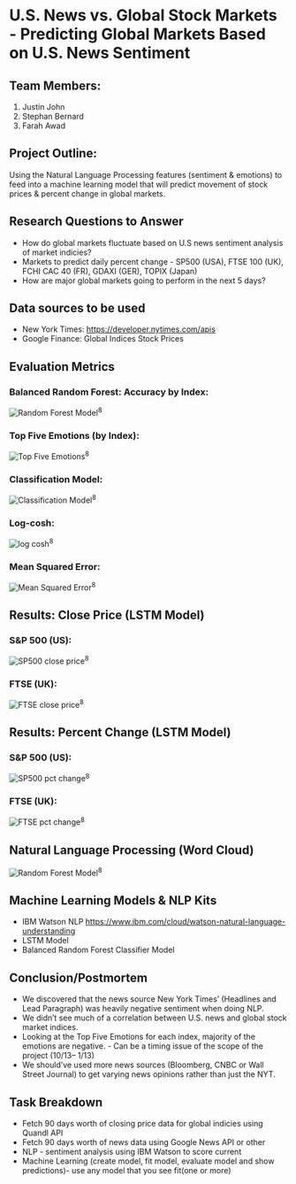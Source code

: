 # U.S. News vs. Global Stock Markets - Predicting Global Markets Based on U.S. News Sentiment

## Team Members:
1) Justin John  
2) Stephan Bernard   
2) Farah Awad   


## Project Outline: 
Using the Natural Language Processing features (sentiment & emotions) to feed into a machine learning model that will predict movement of stock prices & percent change in global markets. 


## Research Questions to Answer

- How do global markets fluctuate based on U.S news sentiment analysis of market indicies?
- Markets to predict daily percent change - SP500 (USA), FTSE 100 (UK), FCHI CAC 40 (FR), GDAXI (GER), TOPIX (Japan)
- How are major global markets going to perform in the next 5 days?


## Data sources to be used
- New York Times: https://developer.nytimes.com/apis
- Google Finance: Global Indices Stock Prices


## Evaluation Metrics 

### Balanced Random Forest: Accuracy by Index:
![Random Forest Model](data/blanacedrandomforest.png)<sup>8<sup>

### Top Five Emotions (by Index):
![Top Five Emotions](data/topemotions.png)<sup>8<sup>

### Classification Model: 
![Classification Model](data/classificationmodel.png)<sup>8<sup>

### Log-cosh: 
![log cosh](data/logcash.png)<sup>8<sup>
 
### Mean Squared Error:
![Mean Squared Error](data/meansquarederror.png)<sup>8<sup>



## Results: Close Price (LSTM Model)

### S&P 500 (US):
![SP500 close price](data/sp500closeprice.png)<sup>8<sup>

### FTSE (UK):
![FTSE close price](data/ftsecloseprice.png)<sup>8<sup>
 
 
 ## Results: Percent Change (LSTM Model)

### S&P 500 (US):
![SP500 pct change](data/sp500pctchange.png)<sup>8<sup>

### FTSE (UK):
![FTSE pct change](data/ftsepctchange.png)<sup>8<sup>



## Natural Language Processing (Word Cloud)

![Random Forest Model](data/Wordcloud.png)<sup>8<sup>



## Machine Learning Models & NLP Kits
 - IBM Watson NLP https://www.ibm.com/cloud/watson-natural-language-understanding
 - LSTM Model
 - Balanced Random Forest Classifier Model

## Conclusion/Postmortem
- We discovered that the news source New York Times’ (Headlines and Lead Paragraph) was heavily negative sentiment when doing NLP.
- We didn’t see much of a correlation between U.S. news and global stock market indices.
- Looking at the Top Five Emotions for each index, majority of the emotions are negative.
      - Can be a timing issue of the scope of the project (10/13– 1/13)
- We should’ve used more news sources (Bloomberg, CNBC or Wall Street Journal) to get varying news opinions rather than just the NYT.


## Task Breakdown
- Fetch 90 days worth of closing price data for global indicies using Quandl API
- Fetch 90 days worth of news data using Google News API or other
- NLP - sentiment analysis using IBM Watson to score current
- Machine Learning (create model, fit model, evaluate model and show predictions)- use any model that you see fit(one or more)
